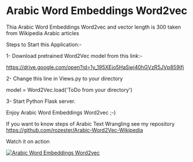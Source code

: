 # Arabic Word Embeddings Word2vec

Thia Arabic Word Embeddings Word2vec and vector length is 300 taken from Wikipedia Arabic articles

Steps to Start this Application:-

1- Download pretrained Word2Vec model from this link:-

https://drive.google.com/open?id=1y_195XEjo5HaSwj40hGVzR5JVp859jfj

2- Change this line in Views.py to your directory

model = Word2Vec.load('ToDo from your directory')

3- Start Python Flask server.

Enjoy Arabic Word Embeddings Word2vec ;-)

If you want to know steps of Arabic Text Wrangling see my repository https://github.com/rozester/Arabic-Word2Vec-Wikipedia

Watch it on action

[![Arabic Word Embeddings Word2vec](http://img.youtube.com/vi/EAv2t6DDqB4/0.jpg)](https://www.youtube.com/watch?v=EAv2t6DDqB4 "Arabic Word Embeddings Word2vec")

